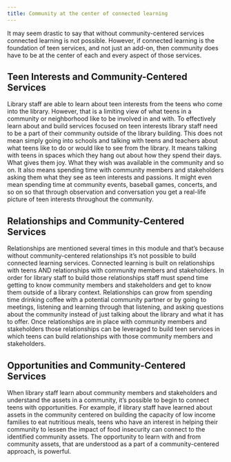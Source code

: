```yaml
---
title: Community at the center of connected learning
---
```

It may seem drastic to say that without community-centered services connected learning is not possible. However, if connected learning is the foundation of teen services, and not just an add-on, then community does have to be at the center of each and every aspect of those services.

## Teen Interests and Community-Centered Services

Library staff are able to learn about teen interests from the teens who come into the library. However, that is a limiting view of what teens in a community or neighborhood like to be involved in and with.  To effectively learn about and build services focused on teen interests library staff need to be a part of their community outside of the library building. This does not mean simply going into schools and talking with teens and teachers about what teens like to do or would like to see from the library. It means talking with teens in spaces which they hang out about how they spend their days. What gives them joy. What they wish was available in the community and so on.  It also means spending time with community members and stakeholders asking them what they see as teen interests and passions.  It might even mean spending time at community events, baseball games, concerts, and so on so that through observation and conversation you get a real-life picture of teen interests throughout the community.

## Relationships and Community-Centered Services

Relationships are mentioned several times in this module and that’s because without community-centered relationships it’s not possible to build connected learning services. Connected learning is built on relationships with teens AND relationships with community members and stakeholders.  In order for library staff to build those relationships staff must spend time getting to know community members and stakeholders and get to know them outside of a library context. Relationships can grow from spending time drinking coffee with a potential community partner or by going to meetings, listening and learning through that listening, and asking questions about the community instead of just talking about the library and what it has to offer.  Once relationships are in place with community members and stakeholders those relationships can be leveraged to build teen services in which teens can build relationships with those community members and stakeholders.

## Opportunities and Community-Centered Services

When library staff learn about community members and stakeholders and understand the assets in a community, it’s possible to begin to connect teens with opportunities.  For example, if library staff have learned about assets in the community centered on building the capacity of low income families to eat nutritious meals, teens who have an interest in helping their community to lessen the impact of food insecurity can connect to the identified community assets. The opportunity to learn with and from community assets, that are understood as a part of a community-centered approach, is powerful.
